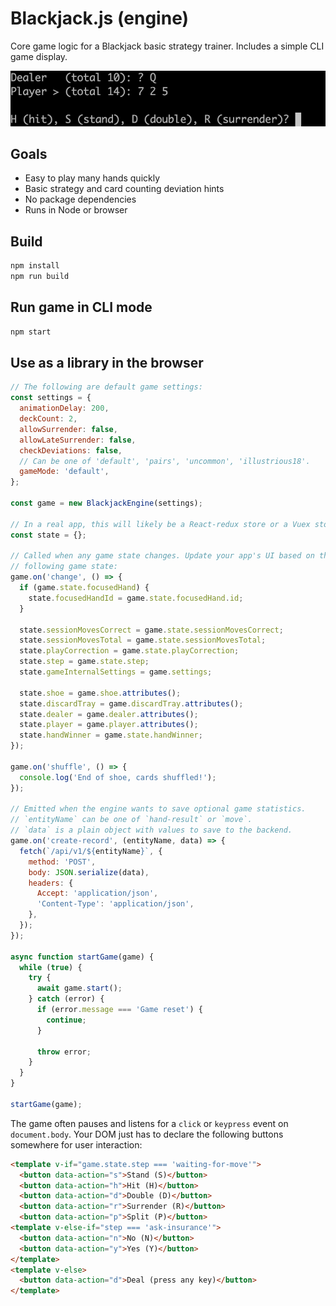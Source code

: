 # Blackjack.js (engine)

Core game logic for a Blackjack basic strategy trainer. Includes a simple CLI game display.

![CLI output preview](preview.gif)

## Goals

* Easy to play many hands quickly
* Basic strategy and card counting deviation hints
* No package dependencies
* Runs in Node or browser

## Build

```sh
npm install
npm run build
```

## Run game in CLI mode

```sh
npm start
```

## Use as a library in the browser

```js
// The following are default game settings:
const settings = {
  animationDelay: 200,
  deckCount: 2,
  allowSurrender: false,
  allowLateSurrender: false,
  checkDeviations: false,
  // Can be one of 'default', 'pairs', 'uncommon', 'illustrious18'.
  gameMode: 'default',
};

const game = new BlackjackEngine(settings);

// In a real app, this will likely be a React-redux store or a Vuex store.
const state = {};

// Called when any game state changes. Update your app's UI based on the
// following game state:
game.on('change', () => {
  if (game.state.focusedHand) {
    state.focusedHandId = game.state.focusedHand.id;
  }

  state.sessionMovesCorrect = game.state.sessionMovesCorrect;
  state.sessionMovesTotal = game.state.sessionMovesTotal;
  state.playCorrection = game.state.playCorrection;
  state.step = game.state.step;
  state.gameInternalSettings = game.settings;

  state.shoe = game.shoe.attributes();
  state.discardTray = game.discardTray.attributes();
  state.dealer = game.dealer.attributes();
  state.player = game.player.attributes();
  state.handWinner = game.state.handWinner;
});

game.on('shuffle', () => {
  console.log('End of shoe, cards shuffled!');
});

// Emitted when the engine wants to save optional game statistics.
// `entityName` can be one of `hand-result` or `move`.
// `data` is a plain object with values to save to the backend.
game.on('create-record', (entityName, data) => {
  fetch(`/api/v1/${entityName}`, {
    method: 'POST',
    body: JSON.serialize(data),
    headers: {
      Accept: 'application/json',
      'Content-Type': 'application/json',
    },
  });
});

async function startGame(game) {
  while (true) {
    try {
      await game.start();
    } catch (error) {
      if (error.message === 'Game reset') {
        continue;
      }

      throw error;
    }
  }
}

startGame(game);
```

The game often pauses and listens for a `click` or `keypress` event on
`document.body`. Your DOM just has to declare the following buttons somewhere
for user interaction:

```html
<template v-if="game.state.step === 'waiting-for-move'">
  <button data-action="s">Stand (S)</button>
  <button data-action="h">Hit (H)</button>
  <button data-action="d">Double (D)</button>
  <button data-action="r">Surrender (R)</button>
  <button data-action="p">Split (P)</button>
<template v-else-if="step === 'ask-insurance'">
  <button data-action="n">No (N)</button>
  <button data-action="y">Yes (Y)</button>
</template>
<template v-else>
  <button data-action="d">Deal (press any key)</button>
</template>
```

